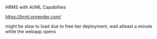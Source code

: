 HRMS with AI/ML Capabilties

 
https://hrml.onrender.com/

might be slow to load due to free tier deployment, wait atleast a minute while the webapp opens

